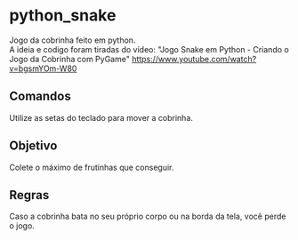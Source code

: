 # python_snake

Jogo da cobrinha feito em python.<br>
A ideia e codigo foram tiradas do vídeo: "Jogo Snake em Python - Criando o Jogo da Cobrinha com PyGame" https://www.youtube.com/watch?v=bgsmYOm-W80

## Comandos

Utilize as setas do teclado para mover a cobrinha.

## Objetivo

Colete o máximo de frutinhas que conseguir.

## Regras

Caso a cobrinha bata no seu próprio corpo ou na borda da tela, você perde o jogo.
